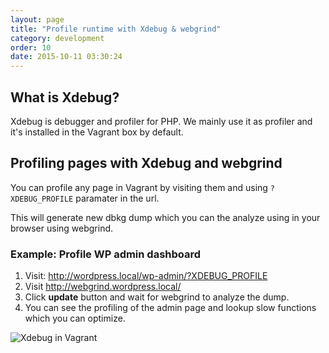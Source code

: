 ```yaml
---
layout: page
title: "Profile runtime with Xdebug & webgrind"
category: development
order: 10
date: 2015-10-11 03:30:24
---
```


## What is Xdebug?

Xdebug is debugger and profiler for PHP. We mainly use it as profiler and it's installed in the Vagrant box by default.

## Profiling pages with Xdebug and webgrind

You can profile any page in Vagrant by visiting them and using `?XDEBUG_PROFILE` paramater in the url.

This will generate new dbkg dump which you can the analyze using in your browser using webgrind.

### Example: Profile WP admin dashboard
1. Visit: http://wordpress.local/wp-admin/?XDEBUG_PROFILE
2. Visit http://webgrind.wordpress.local/
3. Click **update** button and wait for webgrind to analyze the dump.
4. You can see the profiling of the admin page and lookup slow functions which you can optimize.

![Xdebug in Vagrant]({{site.baseurl}}/images/webgrind-example.png)
